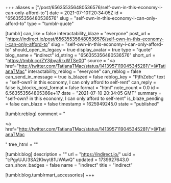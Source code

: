 +++
aliases = ["/post/656355356480536576/self-own-in-this-economy-i-can-only-afford-to"]
date = 2021-07-10T20:34:05Z
id = "656355356480536576"
slug = "self-own-in-this-economy-i-can-only-afford-to"
type = "tumblr-quote"

[tumblr]
can_like = false
interactability_blaze = "everyone"
post_url = "https://indirect.io/post/656355356480536576/self-own-in-this-economy-i-can-only-afford-to"
slug = "self-own-in-this-economy-i-can-only-afford-to"
should_open_in_legacy = true
display_avatar = true
type = "quote"
blog_name = "indirect"
id_string = "656355356480536576"
short_url = "https://tmblr.co/ZY3jbyaRrxWTSe00"
source = "<a href=\"http://twitter.com/TatianaTMac/status/1413957119045345281\">@TatianaTMac</a>"
interactability_reblog = "everyone"
can_reblog = false
can_send_in_message = true
is_blazed = false
reblog_key = "PjfhZebc"
text = "self-own? in this economy, I can only afford to self-rent"
can_reply = false
is_blocks_post_format = false
format = "html"
note_count = 0.0
id = 6.563553564805366e+17
date = "2021-07-10 20:34:05 GMT"
summary = "self-own? in this economy, I can only afford to self-rent"
is_blaze_pending = false
can_blaze = false
timestamp = 1625949245.0
state = "published"

[tumblr.reblog]
comment = "<p><a href=\"http://twitter.com/TatianaTMac/status/1413957119045345281\">@TatianaTMac</a></p>"
tree_html = ""

[tumblr.blog]
description = ""
url = "https://indirect.io/"
uuid = "t:PgyUJU3SA2Klwyt81UWAwQ"
updated = 1739927643.0
can_show_badges = false
name = "indirect"
title = "indirect"

[tumblr.blog.tumblrmart_accessories]
+++
